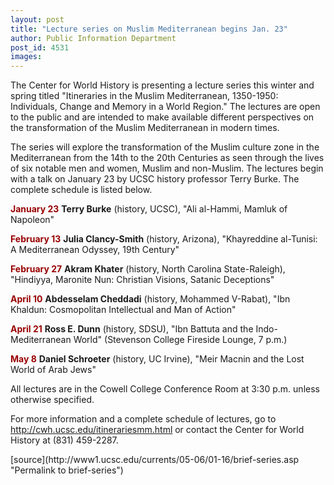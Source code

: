 ```yaml
---
layout: post
title: "Lecture series on Muslim Mediterranean begins Jan. 23"
author: Public Information Department
post_id: 4531
images:
---
```


<a name="content" id="content"></a>
<p>
  The Center for World History is presenting a lecture series this winter and spring titled "Itineraries in the Muslim Mediterranean, 1350-1950: Individuals, Change and Memory in a World Region." The lectures are open to the public and are intended to make available different perspectives on the transformation of the Muslim Mediterranean in modern times.
</p>
<p>
  The series will explore the transformation of the Muslim culture zone in the Mediterranean from the 14th to the 20th Centuries as seen through the lives of six notable men and women, Muslim and non-Muslim. The lectures begin with a talk on January 23 by UCSC history professor Terry Burke. The complete schedule is listed below.
</p>
<p>
  <font color="#990000"><b>January 23</b></font> <b>Terry Burke</b> (history, UCSC), "Ali al-Hammi, Mamluk of Napoleon"
</p>
<p>
  <font color="#990000"><b>February 13</b></font> <b>Julia Clancy-Smith</b> (history, Arizona), "Khayreddine al-Tunisi: A Mediterranean Odyssey, 19th Century"
</p>
<p>
  <font color="#990000"><b>February 27</b></font> <b>Akram Khater</b> (history, North Carolina State-Raleigh), "Hindiyya, Maronite Nun: Christian Visions, Satanic Deceptions"
</p>
<p>
  <b><font color="#990000">April 10</font></b> <b>Abdesselam Cheddadi</b> (history, Mohammed V-Rabat), "Ibn Khaldun: Cosmopolitan Intellectual and Man of Action"
</p>
<p>
  <font color="#990000"><b>April 21</b></font> <b>Ross E. Dunn</b> (history, SDSU), "Ibn Battuta and the Indo-Mediterranean World" (Stevenson College Fireside Lounge, 7 p.m.)
</p>
<p>
  <font color="#990000"><b>May 8</b></font> <b>Daniel Schroeter</b> (history, UC Irvine), "Meir Macnin and the Lost World of Arab Jews"
</p>
<p>
  All lectures are in the Cowell College Conference Room at 3:30 p.m. unless otherwise specified.
</p>
<p>
  For more information and a complete schedule of lectures, go to <a href="http://cwh.ucsc.edu/itinerariesmm.html">http://cwh.ucsc.edu/itinerariesmm.html</a> or contact the Center for World History at (831) 459-2287.
</p>
[source](http://www1.ucsc.edu/currents/05-06/01-16/brief-series.asp "Permalink to brief-series")
